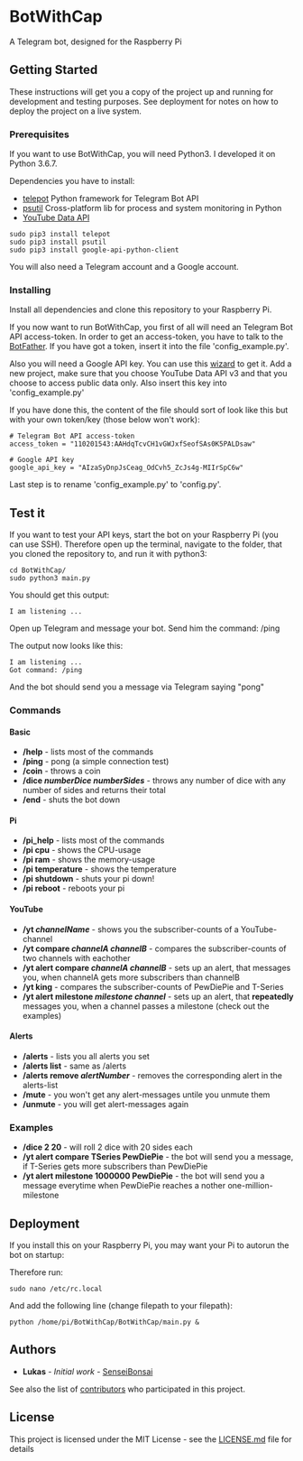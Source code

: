 # BotWithCap

A Telegram bot, designed for the Raspberry Pi

## Getting Started

These instructions will get you a copy of the project up and running for development and testing purposes. See deployment for notes on how to deploy the project on a live system.

### Prerequisites

If you want to use BotWithCap, you will need Python3. I developed it on Python 3.6.7.

Dependencies you have to install:
* [telepot](https://github.com/nickoala/telepot) Python framework for Telegram Bot API 
* [psutil](https://github.com/giampaolo/psutil) Cross-platform lib for process and system monitoring in Python
* [YouTube Data API](https://developers.google.com/youtube/v3/getting-started)


```
sudo pip3 install telepot
sudo pip3 install psutil
sudo pip3 install google-api-python-client
```

You will also need a Telegram account and a Google account.

### Installing

Install all dependencies and clone this repository to your Raspberry Pi.

If you now want to run BotWithCap, you first of all will need an Telegram Bot API access-token. In order to get an access-token, you have to talk to the [BotFather](https://core.telegram.org/bots/#6-botfather).
If you have got a token, insert it into the file 'config_example.py'.

Also you will need a Google API key. You can use this [wizard](https://console.developers.google.com/start/api?id=youtube) to get it. Add a new project, make sure that you choose YouTube Data API v3 and that you choose to access public data only.
Also insert this key into 'config_example.py'

If you have done this, the content of the file should sort of look like this but with your own token/key (those below won't work):

```
# Telegram Bot API access-token
access_token = "110201543:AAHdqTcvCH1vGWJxfSeofSAs0K5PALDsaw"

# Google API key
google_api_key = "AIzaSyDnpJsCeag_OdCvh5_ZcJs4g-MIIrSpC6w"
```

Last step is to rename 'config_example.py' to 'config.py'.

## Test it

If you want to test your API keys, start the bot on your Raspberry Pi (you can use SSH). Therefore open up the terminal, navigate to the folder, that you cloned the repository to, and run it with python3:

```
cd BotWithCap/
sudo python3 main.py
```

You should get this output:

```
I am listening ...
```

Open up Telegram and message your bot. Send him the command: /ping

The output now looks like this:

```
I am listening ...
Got command: /ping
```

And the bot should send you a message via Telegram saying "pong"

### Commands

#### Basic
* **/help** - lists most of the commands
* **/ping** - pong (a simple connection test)
* **/coin** - throws a coin
* **/dice *numberDice* *numberSides*** - throws any number of dice with any number of sides and returns their total
* **/end** - shuts the bot down

#### Pi
* **/pi_help** - lists most of the commands
* **/pi cpu** - shows the CPU-usage
* **/pi ram** - shows the memory-usage
* **/pi temperature** - shows the temperature
* **/pi shutdown** - shuts your pi down!
* **/pi reboot** - reboots your pi

#### YouTube
* **/yt *channelName*** - shows you the subscriber-counts of a YouTube-channel
* **/yt compare *channelA* *channelB*** - compares the subscriber-counts of two channels with eachother
* **/yt alert compare *channelA* *channelB*** - sets up an alert, that messages you, when channelA gets more subscribers than channelB
* **/yt king** - compares the subscriber-counts of PewDiePie and T-Series
* **/yt alert milestone *milestone* *channel*** - sets up an alert, that **repeatedly** messages you, when a channel passes a milestone (check out the examples) 

#### Alerts
* **/alerts** - lists you all alerts you set
* **/alerts list** - same as /alerts
* **/alerts remove *alertNumber*** - removes the corresponding alert in the alerts-list
* **/mute** - you won't get any alert-messages untile you unmute them
* **/unmute** - you will get alert-messages again

### Examples
* **/dice 2 20** - will roll 2 dice with 20 sides each
* **/yt alert compare TSeries PewDiePie** - the bot will send you a message, if T-Series gets more subscribers than PewDiePie
* **/yt alert milestone 1000000 PewDiePie** - the bot will send you a message everytime when PewDiePie reaches a nother one-million-milestone

## Deployment

If you install this on your Raspberry Pi, you may want your Pi to autorun the bot on startup:

Therefore run:

```
sudo nano /etc/rc.local
```

And add the following line (change filepath to your filepath):

```
python /home/pi/BotWithCap/BotWithCap/main.py &
```

## Authors

* **Lukas** - *Initial work* - [SenseiBonsai](https://github.com/SenseiBonsai)

See also the list of [contributors](https://github.com/your/project/contributors) who participated in this project.

## License

This project is licensed under the MIT License - see the [LICENSE.md](LICENSE.md) file for details
